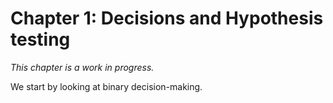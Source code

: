 # Chapter 1: Decisions and Hypothesis testing

*This chapter is a work in progress.*

We start by looking at binary decision-making.
